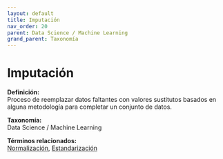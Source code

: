```yaml
---
layout: default
title: Imputación
nav_order: 20
parent: Data Science / Machine Learning
grand_parent: Taxonomía
---
```


# Imputación

**Definición:**  
Proceso de reemplazar datos faltantes con valores sustitutos basados en alguna metodología para completar un conjunto de datos.

**Taxonomía:**  
Data Science / Machine Learning

**Términos relacionados:**  
[Normalización](https://maleniski.github.io/diccionario-angl-tec-mx/docs/taxonomia/normalizacin/normalizacin.html), [Estandarización](https://maleniski.github.io/diccionario-angl-tec-mx/docs/taxonomia/estandarizacin/estandarizacin.html)
